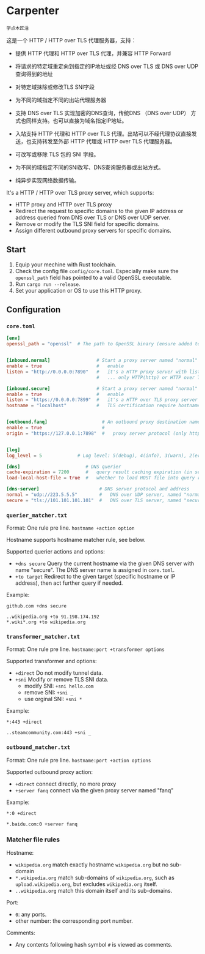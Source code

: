 
# Carpenter
<small>学点木匠活</small>

这是一个 HTTP / HTTP over TLS 代理服务器，支持：
- 提供 HTTP 代理和 HTTP over TLS 代理，并兼容 HTTP Forward
- 将请求的特定域重定向到指定的IP地址或经 DNS over TLS 或 DNS over UDP 查询得到的地址
- 对特定域抹除或修改TLS SNI字段
- 为不同的域指定不同的出站代理服务器

- 支持 DNS over TLS 实现加密的DNS查询，传统DNS （DNS over UDP） 方式也同样支持。也可以直接为域名指定IP地址。
- 入站支持 HTTP 代理和 HTTP over TLS 代理。出站可以不经代理协议直接发送，也支持转发至外部 HTTP 代理或 HTTP over TLS 代理服务器。
- 可改写或移除 TLS 包的 SNI 字段。
- 为不同的域指定不同的SNI改写、DNS查询服务器或出站方式。
- 纯异步实现网络数据传输。

It's a HTTP / HTTP over TLS proxy server, which supports:
- HTTP proxy and HTTP over TLS proxy
- Redirect the request to specific domains to the given IP address or address queried from DNS over TLS or DNS over UDP server.
- Remove or modify the TLS SNI field for specific domains.
- Assign different outbound proxy servers for specific domains.


## Start

1. Equip your mechine with Rust toolchain.
2. Check the config file `config/core.toml`. Especially make sure the `openssl_path` field has pointed to a valid OpenSSL executable.
3. Run `cargo run --release`.
4. Set your application or OS to use this HTTP proxy.

## Configuration

### **`core.toml`**

```toml
[env]
openssl_path = "openssl"  # The path to OpenSSL binary (ensure added to PATH if using "openssl" directly)


[inbound.normal]                 # Start a proxy server named "normal"
enable = true                    #   enable
listen = "http://0.0.0.0:7890"   #   it's a HTTP proxy server with listen address and port
                                 #   ... only HTTP(http) or HTTP over TLS(https) protocol supported

[inbound.secure]                 # Start a proxy server named "normal"
enable = true                    #   enable
listen = "https://0.0.0.0:7899"  #   it's a HTTP over TLS proxy server with listen address and port
hostname = "localhost"           #   TLS certification require hostname


[outbound.fanq]                    # An outbound proxy destination named "fanq"
enable = true                      #
origin = "https://127.0.0.1:7898"  #   proxy server protocol (only http/https) and address


[log]
log_level = 5             # Log level: 5(debug), 4(info), 3(warn), 2(error), 1(panic)

[dns]                        # DNS querier
cache-expiration = 7200      #   query result caching expiration (in seconds)
load-local-host-file = true  #   whether to load HOST file into query result cache

[dns-server]                      # DNS server protocol and address
normal = "udp://223.5.5.5"        #   DNS over UDP server, named "normal"
secure = "tls://101.101.101.101"  #   DNS over TLS server, named "secure"

```

### **`querier_matcher.txt`**

Format: One rule pre line.
`hostname +action option`

Hostname supports hostname matcher rule, see below.

Supported querier actions and options:
- `+dns secure` Query the current hostname via the given DNS server with name "secure". The DNS server name is assigned in `core.toml`.
- `+to target`  Redirect to the given target (specific hostname or IP address), then act further query if needed.

Example:
```
github.com +dns secure

..wikipedia.org +to 91.198.174.192
*.wiki*.org +to wikipedia.org
```


### **`transformer_matcher.txt`**

Format: One rule pre line.
`hostname:port +transformer options`

Supported transformer and options:
- `+direct` Do not modify tunnel data.
- `+sni` Modify or remove TLS SNI data.
  - modify SNI: `+sni hello.com`
  - remove SNI: `+sni _`
  - use orginal SNI: `+sni *`

Example:
```
*:443 +direct

..steamcommunity.com:443 +sni _
```

### **`outbound_matcher.txt`**

Format: One rule pre line.
`hostname:port +action options`

Supported outbound proxy action:
- `+direct` connect directly, no more proxy
- `+server fanq` connect via the given proxy server named "fanq"

Example:
```
*:0 +direct

*.baidu.com:0 +server fanq
```

### Matcher file rules

Hostname:
- `wikipedia.org` match exactly hostname `wikipedia.org` but no sub-domain
- `*.wikipedia.org` match sub-domains of `wikipedia.org`, such as `upload.wikipedia.org`, but excludes `wikipedia.org` itself.
- `..wikipedia.org` match this domain itself and its sub-domains.

Port:
- `0`: any ports.
- other number: the corresponding port number.

Comments:
- Any contents following hash symbol `#` is viewed as comments.

